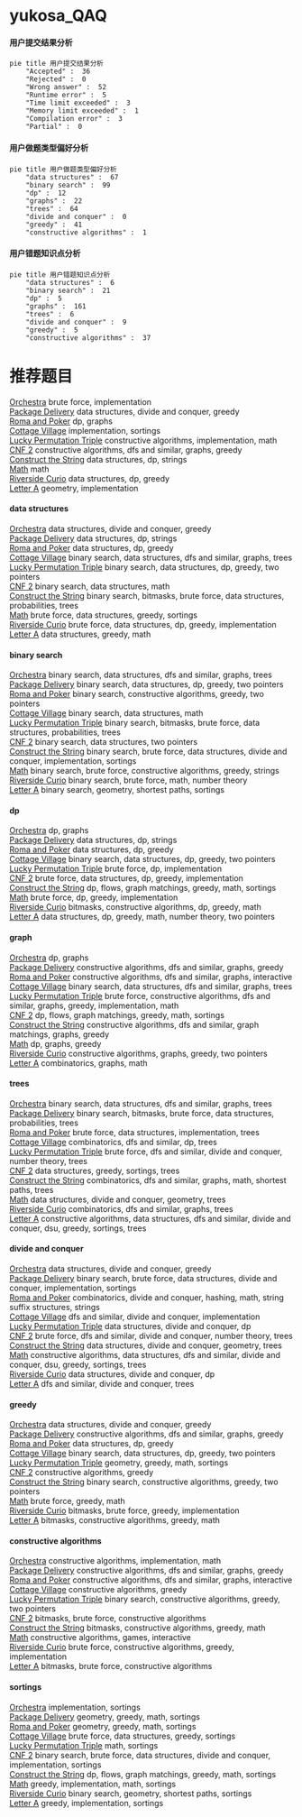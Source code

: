 # yukosa_QAQ
<!-- tabs:start -->
#### **用户提交结果分析**

```mermaid
pie title 用户提交结果分析
    "Accepted" :  36
    "Rejected" :  0
    "Wrong answer" :  52
    "Runtime error" :  5
    "Time limit exceeded" :  3
    "Memory limit exceeded" :  1
    "Compilation error" :  3
    "Partial" :  0
```
#### **用户做题类型偏好分析**

```mermaid
pie title 用户做题类型偏好分析
    "data structures" :  67
    "binary search" :  99
    "dp" :  12
    "graphs" :  22
    "trees" :  64
    "divide and conquer" :  0
    "greedy" :  41
    "constructive algorithms" :  1
```
#### **用户错题知识点分析**

```mermaid
pie title 用户错题知识点分析
    "data structures" :  6
    "binary search" :  21
    "dp" :  5
    "graphs" :  161
    "trees" :  6
    "divide and conquer" :  9
    "greedy" :  5
    "constructive algorithms" :  37
```
<!-- tabs:end -->
# 推荐题目
[Orchestra](http://codeforces.com/problemset/problem/635/A)		brute force,
                        implementation		  
[Package Delivery](https://codeforces.com/contest/635/problem/E)		data structures,
                        divide and conquer,
                        greedy		  
[Roma and Poker](http://codeforces.com/problemset/problem/803/E)		dp,
                        graphs		  
[Cottage Village](http://codeforces.com/problemset/problem/15/A)		implementation,
                        sortings		  
[Lucky Permutation Triple](http://codeforces.com/problemset/problem/303/A)		constructive algorithms,
                        implementation,
                        math		  
[CNF 2](http://codeforces.com/problemset/problem/571/C)		constructive algorithms,
                        dfs and similar,
                        graphs,
                        greedy		  
[Construct the String](http://codeforces.com/problemset/problem/1366/G)		data structures,
                        dp,
                        strings		  
[Math](http://codeforces.com/problemset/problem/1505/F)		math		  
[Riverside Curio](https://codeforces.com/contest/956/problem/C)		data structures,
                        dp,
                        greedy		  
[Letter A](http://codeforces.com/problemset/problem/13/B)		geometry,
                        implementation		  
<!-- tabs:start -->
#### **data structures**
[Orchestra](https://codeforces.com/contest/635/problem/E)		data structures,
                        divide and conquer,
                        greedy		  
[Package Delivery](http://codeforces.com/problemset/problem/1366/G)		data structures,
                        dp,
                        strings		  
[Roma and Poker](https://codeforces.com/contest/956/problem/C)		data structures,
                        dp,
                        greedy		  
[Cottage Village](http://codeforces.com/problemset/problem/739/B)		binary search,
                        data structures,
                        dfs and similar,
                        graphs,
                        trees		  
[Lucky Permutation Triple](http://codeforces.com/problemset/problem/1492/C)		binary search,
                        data structures,
                        dp,
                        greedy,
                        two pointers		  
[CNF 2](http://codeforces.com/problemset/problem/1490/G)		binary search,
                        data structures,
                        math		  
[Construct the String](http://codeforces.com/problemset/problem/1479/D)		binary search,
                        bitmasks,
                        brute force,
                        data structures,
                        probabilities,
                        trees		  
[Math](http://codeforces.com/problemset/problem/1497/A)		brute force,
                        data structures,
                        greedy,
                        sortings		  
[Riverside Curio](http://codeforces.com/problemset/problem/1491/C)		brute force,
                        data structures,
                        dp,
                        greedy,
                        implementation		  
[Letter A](http://codeforces.com/problemset/problem/1492/B)		data structures,
                        greedy,
                        math		  
#### **binary search**
[Orchestra](http://codeforces.com/problemset/problem/739/B)		binary search,
                        data structures,
                        dfs and similar,
                        graphs,
                        trees		  
[Package Delivery](http://codeforces.com/problemset/problem/1492/C)		binary search,
                        data structures,
                        dp,
                        greedy,
                        two pointers		  
[Roma and Poker](http://codeforces.com/problemset/problem/1463/D)		binary search,
                        constructive algorithms,
                        greedy,
                        two pointers		  
[Cottage Village](http://codeforces.com/problemset/problem/1490/G)		binary search,
                        data structures,
                        math		  
[Lucky Permutation Triple](http://codeforces.com/problemset/problem/1479/D)		binary search,
                        bitmasks,
                        brute force,
                        data structures,
                        probabilities,
                        trees		  
[CNF 2](http://codeforces.com/problemset/problem/1436/E)		binary search,
                        data structures,
                        two pointers		  
[Construct the String](http://codeforces.com/problemset/problem/1461/D)		binary search,
                        brute force,
                        data structures,
                        divide and conquer,
                        implementation,
                        sortings		  
[Math](http://codeforces.com/problemset/problem/1493/C)		binary search,
                        brute force,
                        constructive algorithms,
                        greedy,
                        strings		  
[Riverside Curio](http://codeforces.com/problemset/problem/1487/D)		binary search,
                        brute force,
                        math,
                        number theory		  
[Letter A](http://codeforces.com/problemset/problem/1486/B)		binary search,
                        geometry,
                        shortest paths,
                        sortings		  
#### **dp**
[Orchestra](http://codeforces.com/problemset/problem/803/E)		dp,
                        graphs		  
[Package Delivery](http://codeforces.com/problemset/problem/1366/G)		data structures,
                        dp,
                        strings		  
[Roma and Poker](https://codeforces.com/contest/956/problem/C)		data structures,
                        dp,
                        greedy		  
[Cottage Village](http://codeforces.com/problemset/problem/1492/C)		binary search,
                        data structures,
                        dp,
                        greedy,
                        two pointers		  
[Lucky Permutation Triple](https://codeforces.com/contest/1457/problem/C)		brute force,
                        dp,
                        implementation		  
[CNF 2](http://codeforces.com/problemset/problem/1491/C)		brute force,
                        data structures,
                        dp,
                        greedy,
                        implementation		  
[Construct the String](http://codeforces.com/problemset/problem/1437/C)		dp,
                        flows,
                        graph matchings,
                        greedy,
                        math,
                        sortings		  
[Math](http://codeforces.com/problemset/problem/1499/B)		brute force,
                        dp,
                        greedy,
                        implementation		  
[Riverside Curio](http://codeforces.com/problemset/problem/1491/D)		bitmasks,
                        constructive algorithms,
                        dp,
                        greedy,
                        math		  
[Letter A](http://codeforces.com/problemset/problem/1497/E1)		data structures,
                        dp,
                        greedy,
                        math,
                        number theory,
                        two pointers		  
#### **graph**
[Orchestra](http://codeforces.com/problemset/problem/803/E)		dp,
                        graphs		  
[Package Delivery](http://codeforces.com/problemset/problem/571/C)		constructive algorithms,
                        dfs and similar,
                        graphs,
                        greedy		  
[Roma and Poker](http://codeforces.com/problemset/problem/811/D)		constructive algorithms,
                        dfs and similar,
                        graphs,
                        interactive		  
[Cottage Village](http://codeforces.com/problemset/problem/739/B)		binary search,
                        data structures,
                        dfs and similar,
                        graphs,
                        trees		  
[Lucky Permutation Triple](http://codeforces.com/problemset/problem/1487/C)		brute force,
                        constructive algorithms,
                        dfs and similar,
                        graphs,
                        greedy,
                        implementation,
                        math		  
[CNF 2](http://codeforces.com/problemset/problem/1437/C)		dp,
                        flows,
                        graph matchings,
                        greedy,
                        math,
                        sortings		  
[Construct the String](http://codeforces.com/problemset/problem/1470/D)		constructive algorithms,
                        dfs and similar,
                        graph matchings,
                        graphs,
                        greedy		  
[Math](http://codeforces.com/problemset/problem/1476/C)		dp,
                        graphs,
                        greedy		  
[Riverside Curio](http://codeforces.com/problemset/problem/1304/D)		constructive algorithms,
                        graphs,
                        greedy,
                        two pointers		  
[Letter A](http://codeforces.com/problemset/problem/1475/C)		combinatorics,
                        graphs,
                        math		  
#### **trees**
[Orchestra](http://codeforces.com/problemset/problem/739/B)		binary search,
                        data structures,
                        dfs and similar,
                        graphs,
                        trees		  
[Package Delivery](http://codeforces.com/problemset/problem/1479/D)		binary search,
                        bitmasks,
                        brute force,
                        data structures,
                        probabilities,
                        trees		  
[Roma and Poker](http://codeforces.com/problemset/problem/1511/C)		brute force,
                        data structures,
                        implementation,
                        trees		  
[Cottage Village](http://codeforces.com/problemset/problem/1499/F)		combinatorics,
                        dfs and similar,
                        dp,
                        trees		  
[Lucky Permutation Triple](http://codeforces.com/problemset/problem/1491/E)		brute force,
                        dfs and similar,
                        divide and conquer,
                        number theory,
                        trees		  
[CNF 2](http://codeforces.com/problemset/problem/1466/D)		data structures,
                        greedy,
                        sortings,
                        trees		  
[Construct the String](http://codeforces.com/problemset/problem/1495/D)		combinatorics,
                        dfs and similar,
                        graphs,
                        math,
                        shortest paths,
                        trees		  
[Math](http://codeforces.com/problemset/problem/1303/G)		data structures,
                        divide and conquer,
                        geometry,
                        trees		  
[Riverside Curio](http://codeforces.com/problemset/problem/1454/E)		combinatorics,
                        dfs and similar,
                        graphs,
                        trees		  
[Letter A](http://codeforces.com/problemset/problem/1494/D)		constructive algorithms,
                        data structures,
                        dfs and similar,
                        divide and conquer,
                        dsu,
                        greedy,
                        sortings,
                        trees		  
#### **divide and conquer**
[Orchestra](https://codeforces.com/contest/635/problem/E)		data structures,
                        divide and conquer,
                        greedy		  
[Package Delivery](http://codeforces.com/problemset/problem/1461/D)		binary search,
                        brute force,
                        data structures,
                        divide and conquer,
                        implementation,
                        sortings		  
[Roma and Poker](http://codeforces.com/problemset/problem/1466/G)		combinatorics,
                        divide and conquer,
                        hashing,
                        math,
                        string suffix structures,
                        strings		  
[Cottage Village](http://codeforces.com/problemset/problem/1490/D)		dfs and similar,
                        divide and conquer,
                        implementation		  
[Lucky Permutation Triple](https://codeforces.com/contest/1483/problem/C)		data structures,
                        divide and conquer,
                        dp		  
[CNF 2](http://codeforces.com/problemset/problem/1491/E)		brute force,
                        dfs and similar,
                        divide and conquer,
                        number theory,
                        trees		  
[Construct the String](http://codeforces.com/problemset/problem/1303/G)		data structures,
                        divide and conquer,
                        geometry,
                        trees		  
[Math](http://codeforces.com/problemset/problem/1494/D)		constructive algorithms,
                        data structures,
                        dfs and similar,
                        divide and conquer,
                        dsu,
                        greedy,
                        sortings,
                        trees		  
[Riverside Curio](http://codeforces.com/problemset/problem/1482/E)		data structures,
                        divide and conquer,
                        dp		  
[Letter A](http://codeforces.com/problemset/problem/566/C)		dfs and similar,
                        divide and conquer,
                        trees		  
#### **greedy**
[Orchestra](https://codeforces.com/contest/635/problem/E)		data structures,
                        divide and conquer,
                        greedy		  
[Package Delivery](http://codeforces.com/problemset/problem/571/C)		constructive algorithms,
                        dfs and similar,
                        graphs,
                        greedy		  
[Roma and Poker](https://codeforces.com/contest/956/problem/C)		data structures,
                        dp,
                        greedy		  
[Cottage Village](http://codeforces.com/problemset/problem/1492/C)		binary search,
                        data structures,
                        dp,
                        greedy,
                        two pointers		  
[Lucky Permutation Triple](https://codeforces.com/contest/1496/problem/C)		geometry,
                        greedy,
                        math,
                        sortings		  
[CNF 2](http://codeforces.com/problemset/problem/1493/A)		constructive algorithms,
                        greedy		  
[Construct the String](http://codeforces.com/problemset/problem/1463/D)		binary search,
                        constructive algorithms,
                        greedy,
                        two pointers		  
[Math](http://codeforces.com/problemset/problem/1462/C)		brute force,
                        greedy,
                        math		  
[Riverside Curio](http://codeforces.com/problemset/problem/1494/B)		bitmasks,
                        brute force,
                        greedy,
                        implementation		  
[Letter A](http://codeforces.com/problemset/problem/1492/D)		bitmasks,
                        constructive algorithms,
                        greedy,
                        math		  
#### **constructive algorithms**
[Orchestra](http://codeforces.com/problemset/problem/303/A)		constructive algorithms,
                        implementation,
                        math		  
[Package Delivery](http://codeforces.com/problemset/problem/571/C)		constructive algorithms,
                        dfs and similar,
                        graphs,
                        greedy		  
[Roma and Poker](http://codeforces.com/problemset/problem/811/D)		constructive algorithms,
                        dfs and similar,
                        graphs,
                        interactive		  
[Cottage Village](http://codeforces.com/problemset/problem/1493/A)		constructive algorithms,
                        greedy		  
[Lucky Permutation Triple](http://codeforces.com/problemset/problem/1463/D)		binary search,
                        constructive algorithms,
                        greedy,
                        two pointers		  
[CNF 2](https://codeforces.com/contest/1456/problem/B)		bitmasks,
                        brute force,
                        constructive algorithms		  
[Construct the String](http://codeforces.com/problemset/problem/1492/D)		bitmasks,
                        constructive algorithms,
                        greedy,
                        math		  
[Math](https://codeforces.com/contest/1504/problem/D)		constructive algorithms,
                        games,
                        interactive		  
[Riverside Curio](https://codeforces.com/contest/1483/problem/A)		brute force,
                        constructive algorithms,
                        greedy,
                        implementation		  
[Letter A](https://codeforces.com/contest/1457/problem/D)		bitmasks,
                        brute force,
                        constructive algorithms		  
#### **sortings**
[Orchestra](http://codeforces.com/problemset/problem/15/A)		implementation,
                        sortings		  
[Package Delivery](https://codeforces.com/contest/1496/problem/C)		geometry,
                        greedy,
                        math,
                        sortings		  
[Roma and Poker](http://codeforces.com/problemset/problem/1495/A)		geometry,
                        greedy,
                        math,
                        sortings		  
[Cottage Village](http://codeforces.com/problemset/problem/1497/A)		brute force,
                        data structures,
                        greedy,
                        sortings		  
[Lucky Permutation Triple](http://codeforces.com/problemset/problem/1427/A)		math,
                        sortings		  
[CNF 2](http://codeforces.com/problemset/problem/1461/D)		binary search,
                        brute force,
                        data structures,
                        divide and conquer,
                        implementation,
                        sortings		  
[Construct the String](http://codeforces.com/problemset/problem/1437/C)		dp,
                        flows,
                        graph matchings,
                        greedy,
                        math,
                        sortings		  
[Math](http://codeforces.com/problemset/problem/1473/A)		greedy,
                        implementation,
                        math,
                        sortings		  
[Riverside Curio](http://codeforces.com/problemset/problem/1486/B)		binary search,
                        geometry,
                        shortest paths,
                        sortings		  
[Letter A](http://codeforces.com/problemset/problem/1480/B)		greedy,
                        implementation,
                        sortings		  
<!-- tabs:end -->

